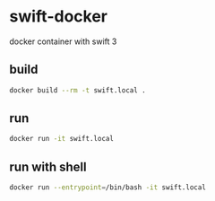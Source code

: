 # swift-docker
docker container with swift 3

## build
```bash
docker build --rm -t swift.local .
```

## run
```bash
docker run -it swift.local
```

## run with shell
```bash
docker run --entrypoint=/bin/bash -it swift.local
```